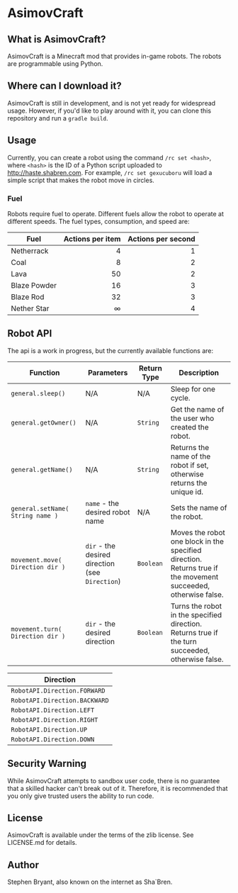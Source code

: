 # AsimovCraft

## What is AsimovCraft?
AsimovCraft is a Minecraft mod that provides in-game robots. The robots are programmable using Python.

## Where can I download it?
AsimovCraft is still in development, and is not yet ready for widespread usage. However, if you'd like to play around with it, you can clone this repository and run a `gradle build`.

## Usage
Currently, you can create a robot using the command `/rc set <hash>`, where `<hash>` is the ID of a Python script uploaded to http://haste.shabren.com. For example, `/rc set gexucuboru` will load a simple script that makes the robot move in circles.

### Fuel
Robots require fuel to operate. Different fuels allow the robot to operate at different speeds. The fuel types, consumption, and speed are:

Fuel | Actions per item | Actions per second
-----|-----------------:|-----:
Netherrack | 4 | 1
Coal | 8 | 2
Lava | 50 | 2
Blaze Powder | 16 | 3
Blaze Rod | 32 | 3
Nether Star | ∞ | 4

## Robot API
The api is a work in progress, but the currently available functions are:

|Function | Parameters | Return Type | Description|
|---------|------------|-------------|------------|
|`general.sleep()`| N/A | N/A | Sleep for one cycle.|
|`general.getOwner()` | N/A | `String` | Get the name of the user who created the robot.|
|`general.getName()` | N/A | `String` | Returns the name of the robot if set, otherwise returns the unique id.|
|`general.setName( String name )` | `name` - the desired robot name | N/A | Sets the name of the robot.|
|`movement.move( Direction dir )` | `dir` - the desired direction (see `Direction`) | `Boolean` | Moves the robot one block in the specified direction. Returns true if the movement succeeded, otherwise false.|
|`movement.turn( Direction dir )` | `dir` - the desired direction | `Boolean` | Turns the robot in the specified direction. Returns true if the turn succeeded, otherwise false.|


|Direction|
|---------|
|`RobotAPI.Direction.FORWARD`|
|`RobotAPI.Direction.BACKWARD`|
|`RobotAPI.Direction.LEFT`|
|`RobotAPI.Direction.RIGHT`|
|`RobotAPI.Direction.UP`|
|`RobotAPI.Direction.DOWN`|

## Security Warning
While AsimovCraft attempts to sandbox user code, there is no guarantee that a skilled hacker can't break out of it. Therefore, it is recommended that you only give trusted users the ability to run code.

## License
AsimovCraft is available under the terms of the zlib license. See LICENSE.md for details.

## Author
Stephen Bryant, also known on the internet as Sha`Bren.


